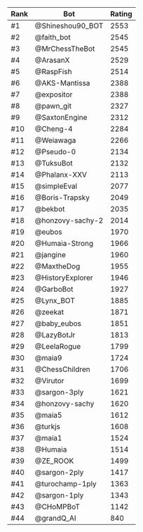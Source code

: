 Rank|Bot|Rating
---|---|---
#1|@Shineshou90_BOT|2553
#2|@faith_bot|2545
#3|@MrChessTheBot|2545
#4|@ArasanX|2529
#5|@RaspFish|2514
#6|@AKS-Mantissa|2388
#7|@expositor|2388
#8|@pawn_git|2327
#9|@SaxtonEngine|2312
#10|@Cheng-4|2284
#11|@Weiawaga|2266
#12|@Pseudo-0|2134
#13|@TuksuBot|2132
#14|@Phalanx-XXV|2113
#15|@simpleEval|2077
#16|@Boris-Trapsky|2049
#17|@bekbot|2035
#18|@honzovy-sachy-2|2014
#19|@eubos|1970
#20|@Humaia-Strong|1966
#21|@jangine|1960
#22|@MaxtheDog|1955
#23|@HistoryExplorer|1946
#24|@GarboBot|1927
#25|@Lynx_BOT|1885
#26|@zeekat|1871
#27|@baby_eubos|1851
#28|@LazyBotJr|1813
#29|@LeelaRogue|1799
#30|@maia9|1724
#31|@ChessChildren|1706
#32|@Virutor|1699
#33|@sargon-3ply|1621
#34|@honzovy-sachy|1620
#35|@maia5|1612
#36|@turkjs|1608
#37|@maia1|1524
#38|@Humaia|1514
#39|@ZE_ROOK|1499
#40|@sargon-2ply|1417
#41|@turochamp-1ply|1363
#42|@sargon-1ply|1343
#43|@CHoMPBoT|1142
#44|@grandQ_AI|840
